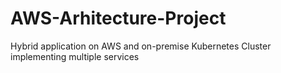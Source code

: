 # AWS-Arhitecture-Project
Hybrid application on AWS and on-premise Kubernetes Cluster implementing multiple services

